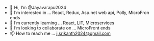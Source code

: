 - 👋 Hi, I’m @Jayavarapu2024
- 👀 I’m interested in ... React, Redux, Asp.net web api, Polly, MicroFron ends 
- 🌱 I’m currently learning ... React, LIT, Microservices
- 💞️ I’m looking to collaborate on ... MicroFront ends
- 📫 How to reach me ... j.srikanth2024@gmail.com

<!---
Jayavarapu2024/Jayavarapu2024 is a ✨ special ✨ repository because its `README.md` (this file) appears on your GitHub profile.
You can click the Preview link to take a look at your changes.
--->
